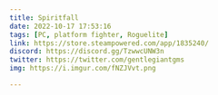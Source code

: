 ```yaml
---
title: Spiritfall
date: 2022-10-17 17:53:16
tags: [PC, platform fighter, Roguelite]
link: https://store.steampowered.com/app/1835240/
discord: https://discord.gg/TzwwcUNW3n
twitter: https://twitter.com/gentlegiantgms
img: https://i.imgur.com/fNZJVvt.png

---
```

